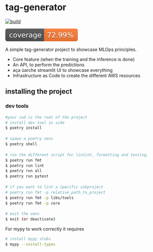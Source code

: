 # tag-generator
[![build](https://github.com/tekeinhor/tag-generator/actions/workflows/build.yaml/badge.svg)](https://github.com/tekeinhor/tag-generator/actions/workflows/build.yaml)

![coverage](./reports/coverage.svg?dummy=8484744)

A simple tag-generator project to showcase MLOps principles.
- Core feature (when the training and the inference is done)
- An API, to perform the predictions
- aça ùarche streamlit UI to showcase everything
- Infrastructure as Code to create the different AWS resources


## installing the project

### dev tools

```sh
#your cwd is the root of the project
# install dev tool in side
$ poetry install

# spawn a poetry venv
$ poetry shell

# run the different script for lintint, formatting and testing.
$ poetry run fmt
$ poetry run lint
$ poetry run all
$ poetry run pytest

# if you want to lint a specific subproject
# poetry run fmt -p relative_path_to_project
$ poetry run fmt -p libs/tools
$ poetry run fmt -p core

# exit the venv
$ exit (or deactivate)

```


For mypy to work correctly it requires
```sh
# install mypy stubs
$ mypy --install-types
```
